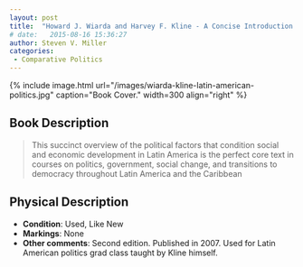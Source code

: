 ```yaml
---
layout: post
title:  "Howard J. Wiarda and Harvey F. Kline - A Concise Introduction to Latin American Politics and Development (2nd Ed.)"
# date:   2015-08-16 15:36:27
author: Steven V. Miller
categories: 
 - Comparative Politics
---
```



{% include image.html url="/images/wiarda-kline-latin-american-politics.jpg" caption="Book Cover." width=300 align="right" %}

## Book Description

> This succinct overview of the political factors that condition social and economic development in Latin America is the perfect core text in courses on politics, government, social change, and transitions to democracy throughout Latin America and the Caribbean

## Physical Description

- **Condition**: Used, Like New
- **Markings**: None
- **Other comments**: Second edition. Published in 2007. Used for Latin American politics grad class taught by Kline himself.

